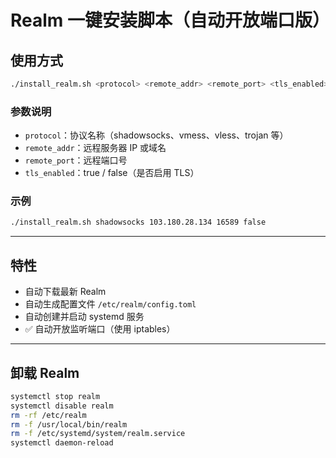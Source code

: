 # Realm 一键安装脚本（自动开放端口版）

## 使用方式

```bash
./install_realm.sh <protocol> <remote_addr> <remote_port> <tls_enabled>
```

### 参数说明

- `protocol`：协议名称（shadowsocks、vmess、vless、trojan 等）
- `remote_addr`：远程服务器 IP 或域名
- `remote_port`：远程端口号
- `tls_enabled`：true / false（是否启用 TLS）

### 示例

```bash
./install_realm.sh shadowsocks 103.180.28.134 16589 false
```

---

## 特性

- 自动下载最新 Realm
- 自动生成配置文件 `/etc/realm/config.toml`
- 自动创建并启动 systemd 服务
- ✅ 自动开放监听端口（使用 iptables）

---

## 卸载 Realm

```bash
systemctl stop realm
systemctl disable realm
rm -rf /etc/realm
rm -f /usr/local/bin/realm
rm -f /etc/systemd/system/realm.service
systemctl daemon-reload
```

